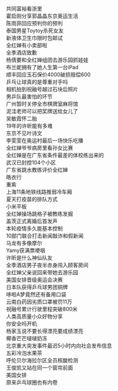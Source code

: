 共同富裕看浙里  
霍启刚分享郭晶晶东京奥运生活  
陈雨菲回应预判你的预判  
泰国男星Toytoy杀死女友  
新液体卫生巾限时包邮试  
全红婵有小卖部啦  
全季酒店致歉  
杨倩要和全红婵组团去游乐园抓娃娃  
布兰妮拥有了她人生第一台iPad  
顺丰回应玉石保价4000破损赔偿600  
乒乓让球真的是尊重对手吗  
相机拍到祝融号越过石块后照片  
男乒队最害怕的环节  
广州暂时关停全市棋牌室麻将馆  
泥洼老师可以把奖牌送给女儿了  
吴敏霞怀二胎  
19年的许昕能有多难  
东京不见叶诗文  
李雯雯在奥运村最后一场快乐吃播  
全红婵爷爷病房里看孙女比赛  
全红婵是在广东省条件最差的体校练出来的  
武汉已封控104个小区  
广东省跳水教练评价全红婵  
皓衣行  
重紫  
上海11条地铁线路推弱冷车厢  
夏天打疫苗的排队方式  
小米平板  
全红婵操场跳格子被教练发掘  
盖茨正式离婚后首发声  
本轮疫情多久能基本控制  
10部门联合打击新闻敲诈和假新闻  
马龙有多像摩尔  
Yamy获满票哽咽  
许昕是什么神仙队友  
全季酒店男子夜半赤身闯入顾客房间  
全红婵父亲说回来带她去游乐园  
美国女排晋级奥运会决赛  
日本队获得乒乓球男团铜牌  
哆啦A梦竟然还有备用口袋  
云南白药因劣质口罩被罚11万  
祝融号累计行驶里程突破800米  
人类高质量小众好物分享  
你安全吗开机  
杨家玉说不要长得漂亮要成绩漂亮  
椰香芒芒啵啵奶冻  
北京重大突发事件最迟5小时内向社会发布信息  
五彩冷泡水果茶  
呼伦贝尔海拉尔区全员核酸检测  
王俊凯又站在同一个窗帘前面  
美国女排  
原来乒乓球圈也有内卷  
